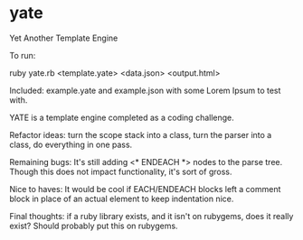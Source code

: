 # yate
Yet Another Template Engine

To run:

ruby yate.rb \<template.yate\> \<data.json\> \<output.html\>

Included: example.yate and example.json with some Lorem Ipsum to test with.

YATE is a template engine completed as a coding challenge.

Refactor ideas: turn the scope stack into a class, turn the parser into a class, do everything in one pass.

Remaining bugs: It's still adding <* ENDEACH *> nodes to the parse tree. Though this does not impact functionality, it's sort of gross.

Nice to haves: It would be cool if EACH/ENDEACH blocks left a comment block in place of an actual element to keep indentation nice.

Final thoughts: if a ruby library exists, and it isn't on rubygems, does it really exist? Should probably put this on rubygems.
